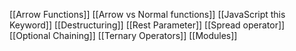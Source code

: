 [[Arrow Functions]]
[[Arrow vs Normal functions]]
[[JavaScript this Keyword]]
[[Destructuring]]
[[Rest Parameter]]
[[Spread operator]]
[[Optional Chaining]]
[[Ternary Operators]]
[[Modules]]

